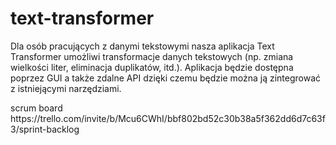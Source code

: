 # text-transformer
<p>Dla osób pracujących z danymi tekstowymi nasza aplikacja Text Transformer umożliwi transformacje danych tekstowych (np. zmiana wielkości liter, eliminacja duplikatów, itd.). Aplikacja będzie dostępna poprzez GUI a także zdalne API dzięki czemu będzie można ją zintegrować z istniejącymi narzędziami.</p>
<p> scrum board https://trello.com/invite/b/Mcu6CWhI/bbf802bd52c30b38a5f362dd6d7c63f3/sprint-backlog </p>
